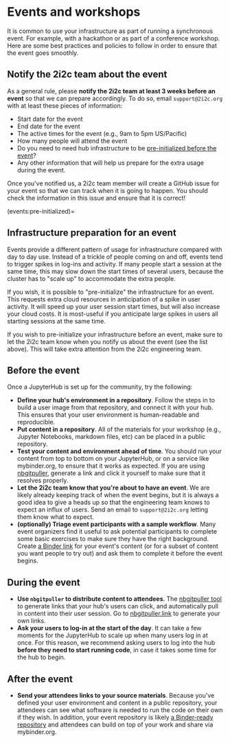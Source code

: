 # Events and workshops

It is common to use your infrastructure as part of running a synchronous event.
For example, with a hackathon or as part of a conference workshop.
Here are some best practices and policies to follow in order to ensure that the event goes smoothly.

## Notify the 2i2c team about the event

As a general rule, please **notify the 2i2c team at least 3 weeks before an event** so that we can prepare accordingly.
To do so, email `support@2i2c.org` with at least these pieces of information:

- Start date for the event
- End date for the event
- The active times for the event (e.g., 9am to 5pm US/Pacific)
- How many people will attend the event
- Do you need to need hub infrastructure to be [pre-initialized before the event](events:pre-initialized)?
- Any other information that will help us prepare for the extra usage during the event.

Once you've notified us, a 2i2c team member will create a GitHub issue for your event so that we can track when it is going to happen.
You should check the information in this issue and ensure that it is correct!

(events:pre-initialized)=
## Infrastructure preparation for an event

Events provide a different pattern of usage for infrastructure compared with day to day use.
Instead of a trickle of people coming on and off, events tend to trigger spikes in log-ins and activity.
If many people start a session at the same time, this may slow down the start times of several users, because the cluster has to "scale up" to accommodate the extra people.

If you wish, it is possible to "pre-initialize" the infrastructure for an event.
This requests extra cloud resources in anticipation of a spike in user activity.
It will speed up your user session start times, but will also increase your cloud costs.
It is most-useful if you anticipate large spikes in users all starting sessions at the same time.

If you wish to pre-initialize your infrastructure before an event, make sure to let the 2i2c team know when you notify us about the event (see the list above).
This will take extra attention from the 2i2c engineering team.

## Before the event

Once a JupyterHub is set up for the community, try the following:

- **Define your hub's environment in a repository**. Follow the steps in [](environment:image) to build a user image from that repository, and connect it with your hub.
   This ensures that your user environment is human-readable and reproducible.
- **Put content in a repository**. All of the materials for your workshop (e.g., Jupyter Notebooks, markdown files, etc) can be placed in a public repository.
- **Test your content and environment ahead of time**. You should run your content from top to bottom on your JupyterHub, or on a service like mybinder.org, to ensure that it works as expected.
   If you are using [nbgitpuller](content:nbgitpuller), generate a link and click it yourself to make sure that it resolves properly.
- **Let the 2i2c team know that you're about to have an event**. We are likely already keeping track of when the event begins, but it is always a good idea to give a heads up so that the engineering team knows to expect an influx of users. Send an email to `support@2i2c.org` letting them know what to expect.
- **(optionally) Triage event participants with a sample workflow**. Many event organizers find it useful to ask potential participants to complete some basic exercises to make sure they have the right background. Create [a Binder link](https://mybinder.org) for your event's content (or for a subset of content you want people to try out) and ask them to complete it before the event begins.

## During the event

- **Use `nbgitpuller` to distribute content to attendees**. The [nbgitpuller tool](content:nbgitpuller) to generate links that your hub's users can click, and automatically pull in content into their user session. Go to [nbgitpuller.link](http://nbgitpuller.link) to generate your own links.
- **Ask your users to log-in at the start of the day**. It can take a few moments for the JupyterHub to scale up when many users log in at once. For this reason, we recommend asking users to log into the hub **before they need to start running code**, in case it takes some time for the hub to begin.

## After the event

- **Send your attendees links to your source materials**. Because you've defined your user environment and content in a public repository, your attendees can see what software is needed to run the code on their own if they wish.
  In addition, your event repository is likely [a Binder-ready repository](https://mybinder.org) and attendees can build on top of your work and share via mybinder.org.

